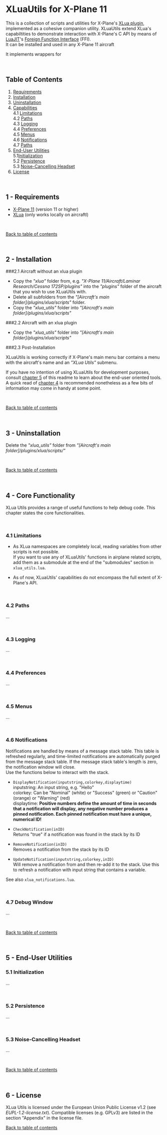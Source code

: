 # XLuaUtils for X-Plane 11

This is a collection of scripts and utilities for X-Plane's [XLua plugin](https://github.com/X-Plane/XLua), implemented as a cohesive companion utility. XLuaUtils extend XLua's capabiltities to demonstrate interaction with X-Plane's C API by means of [LuaJIT](https://luajit.org/)'s [Foreign Function Interface](https://luajit.org/ext_ffi.html) (FFI).   
It can be installed and used in any X-Plane 11 aircraft

It implements wrappers for 

&nbsp;

<a name="toc"></a>
## Table of Contents
1. [Requirements](#1.0)
2. [Installation](#2.0)
3. [Uninstallation](#3.0)
04. [Capabilities](#4.0)    
4.1 [Limitations](#4.1)   
4.2 [Paths](#4.2)   
4.3 [Logging](#4.3)   
4.4 [Preferences](#4.4)   
4.5 [Menus](#4.5)   
4.6 [Notifications](#4.6)   
4.7 [Paths](#4.7)   
5. [End-User Utilities](#5.0)   
5.1[Initialization](#5.1)   
5.2 [Persistence](#5.2)   
5.3 [Noise-Cancelling Headset](#5.3)   
6. [License](#6.0)




&nbsp;

<a name="1.0"></a>
## 1 - Requirements

- [X-Plane 11](https://www.x-plane.com/) (version 11 or higher)
- [XLua](https://github.com/X-Plane/XLua) (only works locally on aircraftl)


&nbsp;

[Back to table of contents](#toc)

&nbsp;

<a name="2.0"></a>
## 2 - Installation

###2.1 Aircraft without an xlua plugin

- Copy the *"xlua"* folder from, e.g. _"X-Plane 11/Aircraft/Laminar Research/Cessna 172SP/plugins"_ into the _"plugins"_ folder of the aircraft that you wish to use XLuaUtils with.
- Delete all subfolders from the _"[Aircraft's main folder]/plugins/xlua/scripts"_ folder.
- Copy the _"xlua_utils"_ folder into _"[Aircraft's main folder]/plugins/xlua/scripts"_

###2.2 Aircraft with an xlua plugin

- Copy the _"xlua_utils"_ folder into _"[Aircraft's main folder]/plugins/xlua/scripts"_

###2.3 Post-Installation

XLuaUtils is working correctly if X-Plane's main menu bar contains a menu with the aircraft's name and an _"XLua Utils"_ submenu.

If you have no intention of using XLuaUtils for development purposes, consult [chapter 5](#5.0) of this readme to learn about the end-user oriented tools.
A quick read of [chapter 4](#4.0) is recommended nonetheless as a few bits of information may come in handy at some point.


&nbsp;

[Back to table of contents](#toc)

&nbsp;

<a name="3.0"></a>
## 3 - Uninstallation

Delete the _"xlua_utils"_ folder from _"[Aircraft's main folder]/plugins/xlua/scripts/"_

&nbsp;

[Back to table of contents](#toc)

&nbsp;

<a name="4.0"></a>
## 4 - Core Functionality

XLua Utils provides a range of useful functions to help debug code. This chapter states the core functionalities.

&nbsp;

<a name="4.1"></a>
### 4.1 Limitations

- As XLua namespaces are completely local, reading variables from other scripts is not possible.   
If you want to use any of XLuaUtils' functions in airplane related scripts, add them as a submodule at the end of the "submodules" section in `xlua_utils.lua`.

- As of now, XLuaUtils' capabilities do not encompass the full extent of X-Plane's API.

&nbsp;

<a name="4.2"></a>
### 4.2 Paths

...

&nbsp;

<a name="4.3"></a>
### 4.3 Logging

...

&nbsp;

<a name="4.4"></a>
### 4.4 Preferences

...

&nbsp;

<a name="4.5"></a>
### 4.5 Menus

...

&nbsp;

<a name="4.6"></a>
### 4.6 Notifications

Notifications are handled by means of a message stack table. This table is refreshed regularly, and time-limited notifications are automatically purged from the message stack table. If the message stack table's length is zero, the notification window will close.   
Use the functions below to interact with the stack.

- `DisplayNotification(inputstring,colorkey,displaytime)`   
inputstring: An input string, e.g. "Hello"   
colorkey: Can be "Nominal" (white) or "Success" (green) or "Caution" (orange) or "Warning" (red)   
displaytime: **Positive numbers define the amount of time in seconds that a notification will display, any negative number produces a pinned notification. Each pinned notification must have a unique, numerical ID!**

- `CheckNotification(inID)`   
Returns "true" if a notification was found in the stack by its ID

- `RemoveNotification(inID)`   
Removes a notification from the stack by its ID

- `UpdateNotification(inputstring,colorkey,inID)`   
Will remove a notification from and then re-add it to the stack. Use this to refresh a notification with input string that contains a variable.

See also `xlua_notifications.lua`.

&nbsp;

<a name="4.7"></a>
### 4.7 Debug Window

...

&nbsp;



[Back to table of contents](#toc)

&nbsp;

<a name="5.0"></a>
## 5 - End-User Utilities

<a name="5.1"></a>
### 5.1 Initialization

...

&nbsp;

<a name="5.2"></a>
### 5.2 Persistence

...

&nbsp;

<a name="5.3"></a>
### 5.3 Noise-Cancelling Headset

...

&nbsp;

[Back to table of contents](#toc)

&nbsp;



<a name="6.0"></a>
## 6 - License

XLua Utils is licensed under the European Union Public License v1.2 (see _EUPL-1.2-license.txt_). Compatible licenses (e.g. GPLv3) are listed  in the section "Appendix" in the license file.

[Back to table of contents](#toc)
